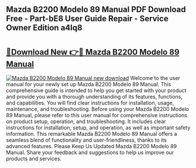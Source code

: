 ## Mazda B2200 Modelo 89 Manual PDF Download Free - Part-bE8 User Guide Repair - Service Owner Edition a4lq8

# <h2><a href="http://bc94042.oget.top/?id=Mazda+B2200+Modelo+89+Manual">🔗Download New 👉🔴 Mazda B2200 Modelo 89 Manual</a></h2>

[![Mazda B2200 Modelo 89 Manual new download](https://i.imgur.com/5g1atiW.png)](http://bc94042.oget.top/?id=Mazda+B2200+Modelo+89+Manual)
Welcome to the user manual for your newly set up Mazda B2200 Modelo 89 Manual. This comprehensive guide is intended to help you get started with your product and provide you with a thorough understanding of its features, functions, and capabilities. You will find clear instructions for installation, usage, maintenance, and troubleshooting. Before using your Mazda B2200 Modelo 89 Manual, please refer to this user manual for comprehensive instructions on product setup, operation, and troubleshooting. It includes clear instructions for installation, setup, and operation, as well as important safety information. This remarkable Mazda B2200 Modelo 89 Manual offers a seamless blend of functionality and user-friendliness, thanks to its advanced features. Please Keep Us Updated Mazda B2200 Modelo 89 Manual. Share your feedback and suggestions to help us improve our products and services.
